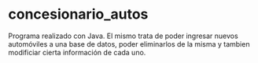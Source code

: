 # concesionario_autos
Programa realizado con Java. El mismo trata de poder ingresar nuevos automóviles a una base de datos, poder eliminarlos de la misma y tambien modificiar cierta información de cada uno.
